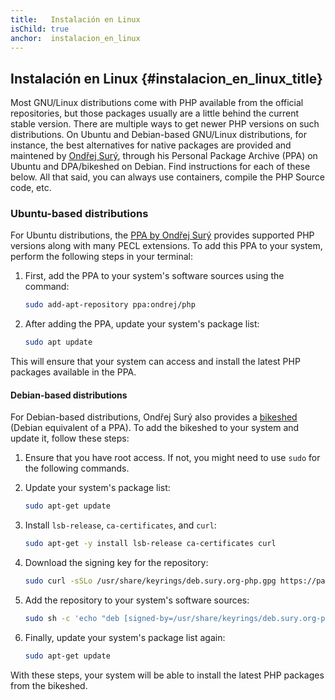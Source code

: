 ```yaml
---
title:   Instalación en Linux
isChild: true
anchor:  instalacion_en_linux
---
```


## Instalación en Linux {#instalacion_en_linux_title}

Most GNU/Linux distributions come with PHP available from the official repositories, but those packages usually are a little behind the current stable version. There are multiple ways to get newer PHP versions on such distributions. On Ubuntu and Debian-based GNU/Linux distributions, for instance, the best alternatives for native packages are provided and maintened by [Ondřej Surý][Ondrej Sury Blog], through his Personal Package Archive (PPA) on Ubuntu and DPA/bikeshed on Debian. Find instructions for each of these below. All that said, you can always use containers, compile the PHP Source code, etc.

### Ubuntu-based distributions

For Ubuntu distributions, the [PPA by Ondřej Surý][Ondrej Sury PPA] provides supported PHP versions along with many PECL extensions. To add this PPA to your system, perform the following steps in your terminal:

1. First, add the PPA to your system's software sources using the command:

   ```bash
   sudo add-apt-repository ppa:ondrej/php
   ```

2. After adding the PPA, update your system's package list:

   ```bash
   sudo apt update
   ```

This will ensure that your system can access and install the latest PHP packages available in the PPA.

#### Debian-based distributions

For Debian-based distributions, Ondřej Surý also provides a [bikeshed][bikeshed] (Debian equivalent of a PPA). To add the bikeshed to your system and update it, follow these steps:

1. Ensure that you have root access. If not, you might need to use `sudo` for the following commands.

2. Update your system's package list:

   ```bash
   sudo apt-get update
   ```

3. Install `lsb-release`, `ca-certificates`, and `curl`:

   ```bash
   sudo apt-get -y install lsb-release ca-certificates curl
   ```

4. Download the signing key for the repository:

   ```bash
   sudo curl -sSLo /usr/share/keyrings/deb.sury.org-php.gpg https://packages.sury.org/php/apt.gpg
   ```

5. Add the repository to your system's software sources:

   ```bash
   sudo sh -c 'echo "deb [signed-by=/usr/share/keyrings/deb.sury.org-php.gpg] https://packages.sury.org/php/ $(lsb_release -sc) main" > /etc/apt/sources.list.d/php.list'
   ```

6. Finally, update your system's package list again:

   ```bash
   sudo apt-get update
   ```

With these steps, your system will be able to install the latest PHP packages from the bikeshed.

[Ondrej Sury Blog]: https://deb.sury.org/
[Ondrej Sury PPA]: https://launchpad.net/~ondrej/+archive/ubuntu/php
[bikeshed]: https://packages.sury.org/php/

